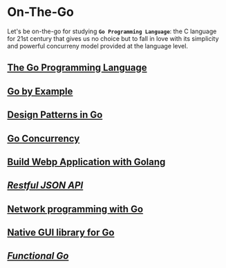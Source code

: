 # On-The-Go
Let's be on-the-go for studying **`Go Programming Language`**: the C language for 21st century that gives us no choice but to fall in love with its simplicity and powerful concurreny model provided at the language level.

## [The Go Programming Language](http://www.gopl.io/)

## [Go by Example](https://gobyexample.com/)

## [Design Patterns in Go](https://github.com/monochromegane/go_design_pattern)

## [Go Concurrency](https://projects.felixlab.io/diffusion/GCY/oncurrent)

## [Build Webp Application with Golang](https://astaxie.gitbooks.io/build-web-application-with-golang/content/en/index.html)

## *[Restful JSON API]()*

## [Network programming with Go](https://jan.newmarch.name/go/)

## [Native GUI library for Go](https://github.com/andlabs/ui)

## *[Functional Go]()*
